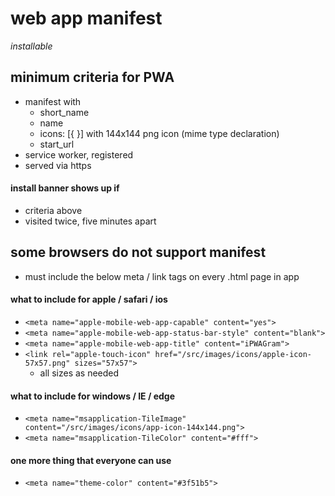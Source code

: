 # web app manifest
*installable*

## minimum criteria for PWA 

* manifest with
	* short_name
	* name
	* icons: [{ }] with 144x144 png icon (mime type declaration)
	* start_url 
* service worker, registered 
* served via https

#### install banner shows up if

* criteria above
* visited twice, five minutes apart 

## some browsers do not support manifest

* must include the below meta / link tags on every .html page in app

#### what to include for apple / safari / ios

* ```<meta name="apple-mobile-web-app-capable" content="yes">```
* ```<meta name="apple-mobile-web-app-status-bar-style" content="blank">```
* ```<meta name="apple-mobile-web-app-title" content="iPWAGram">```
* ```<link rel="apple-touch-icon" href="/src/images/icons/apple-icon-57x57.png" sizes="57x57">```
	* all sizes as needed

#### what to include for windows / IE / edge

* ```<meta name="msapplication-TileImage" content="/src/images/icons/app-icon-144x144.png">```
* ```<meta name="msapplication-TileColor" content="#fff">```

#### one more thing that everyone can use 

* ```<meta name="theme-color" content="#3f51b5">```

